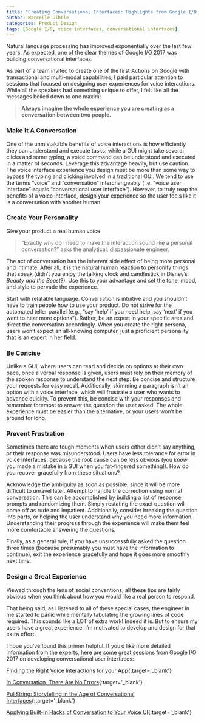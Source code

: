 ```yaml
---
title: "Creating Conversational Interfaces: Highlights from Google I/O 2017"
author: Marcelle Gibble
categories: Product Design
tags: [Google I/O, voice interfaces, conversational interfaces]
---
```


Natural language processing has improved exponentially over the last few years. As expected, one of the clear themes of Google I/O 2017 was building conversational interfaces.

As part of a team invited to create one of the first Actions on Google with transactional and multi-modal capabilities, I paid particular attention to sessions that focused on designing user experiences for voice interactions. While all the speakers had something unique to offer, I felt like all the messages boiled down to one maxim:

> **Always imagine the whole experience you are creating as a conversation between two people.**


### Make It A Conversation

One of the unmistakable benefits of voice interactions is how efficiently they can understand and execute tasks: while a GUI might take several clicks and some typing, a voice command can be understood and executed in a matter of seconds. Leverage this advantage heavily, but use caution. The voice interface experience you design must be more than some way to bypass the typing and clicking involved in a traditional GUI. We tend to use the terms “voice” and “conversation” interchangeably (i.e. “voice user interface” equals “conversational user interface”). However, to truly reap the benefits of a voice interface, design your experience so the user feels like it is a conversation with another human.

### Create Your Personality

Give your product a real human voice.

> “Exactly _why_ do I need to make the interaction sound like a personal conversation?” asks the analytical, dispassionate engineer.

The act of conversation has the inherent side effect of being more personal and intimate. After all, it is the natural human reaction to personify things that speak (didn’t you enjoy the talking clock and candlestick in Disney’s _Beauty and the Beast_?). Use this to your advantage and set the tone, mood, and style to pervade the experience.

Start with relatable language. Conversation is intuitive and you shouldn’t have to train people how to use your product. Do not strive for the automated teller parallel (e.g., “say ‘help’ if you need help, say ‘next’ if you want to hear more options”). Rather, be an expert in your specific area and direct the conversation accordingly. When you create the right persona, users won’t expect an all-knowing computer, just a proficient personality that is an expert in her field.

### Be Concise

Unlike a GUI, where users can read and decide on options at their own pace, once a verbal response is given, users must rely on their memory of the spoken response to understand the next step. Be concise and structure your requests for easy recall. Additionally, skimming a paragraph isn’t an option with a voice interface, which will frustrate a user who wants to advance quickly. To prevent this, be concise with your responses and remember foremost to answer the question the user asked. The whole experience must be easier than the alternative, or your users won’t be around for long.

### Prevent Frustration

Sometimes there are tough moments when users either didn’t say anything, or their response was misunderstood. Users have less tolerance for error in voice interfaces, because the root cause can be less obvious (you _know_ you made a mistake in a GUI when you fat-fingered something!). How do you recover gracefully from these situations?

Acknowledge the ambiguity as soon as possible, since it will be more difficult to unravel later. Attempt to handle the correction using normal conversation. This can be accomplished by building a list of response prompts and randomizing them. Simply restating the exact question will come off as rude and impatient. Additionally, consider breaking the question into parts, or helping the user understand why you need more information. Understanding their progress through the experience will make them feel more comfortable answering the questions.

Finally, as a general rule, if you have unsuccessfully asked the question three times (because presumably you must have the information to continue), exit the experience gracefully and hope it goes more smoothly next time.


### Design a Great Experience

Viewed through the lens of social conventions, all these tips are fairly obvious when you think about how you would like a real person to respond.

That being said, as I listened to all of these special cases, the engineer in me started to panic while mentally tabulating the growing lines of code required. This sounds like a LOT of extra work! Indeed it is. But to ensure my users have a great experience, I’m motivated to develop and design for that extra effort.

I hope you’ve found this primer helpful. If you’d like more detailed information from the experts, here are some great sessions from Google I/O 2017 on developing conversational user interfaces:

[Finding the Right Voice Interactions for your App](https://www.youtube.com/watch?v=0PmWruLLUoE&list=PLOU2XLYxmsIKC8eODk_RNCWv3fBcLvMMy&index=78){:target='_blank'}

[In Conversation, There Are No Errors](https://www.youtube.com/watch?v=oOLo071Pj1U&index=101&list=PLOU2XLYxmsIKC8eODk_RNCWv3fBcLvMMy){:target='_blank'}

[PullString: Storytelling in the Age of Conversational Interfaces](https://www.youtube.com/watch?v=pz8EQHMRr6Y&index=133&list=PLOU2XLYxmsIKC8eODk_RNCWv3fBcLvMMy&t=1s){:target='_blank'}

[Applying Built-in Hacks of Conversation to Your Voice UI](https://www.youtube.com/watch?v=wuDP_eygsvs&index=151&list=PLOU2XLYxmsIKC8eODk_RNCWv3fBcLvMMy){:target='_blank'}
